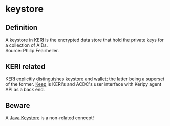 # keystore
## Definition
A keystore in KERI is the encrypted data store that hold the private keys for a collection of AIDs.  
Source: Philip Feairheller.

## KERI related
KERI explicitly distinguishes [keystore](keystore) and [wallet](wallet); the latter being a superset of the former. [Keep](keep) is KERI's and ACDC's user interface with Keripy agent API as a back end.

## Beware
A [Java Keystore](https://en.wikipedia.org/wiki/Java_KeyStore) is a non-related concept!